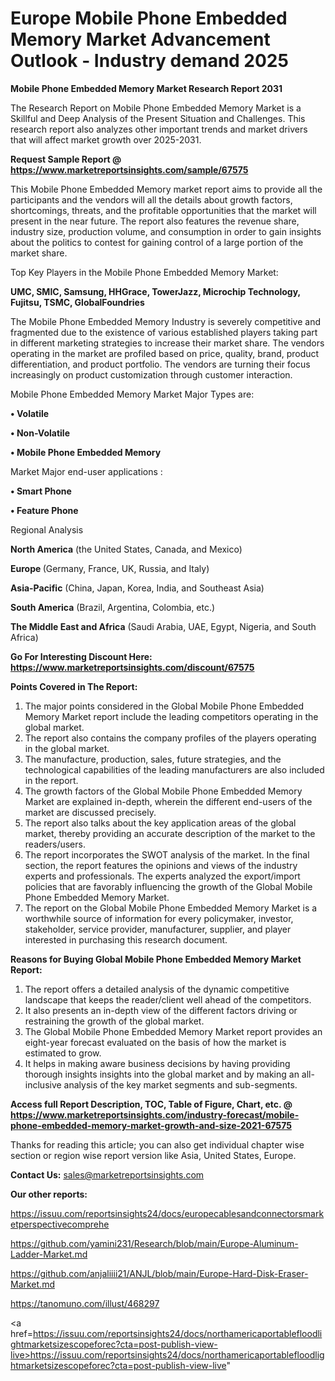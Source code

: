 # Europe Mobile Phone Embedded Memory Market Advancement Outlook - Industry demand 2025

<strong>Mobile Phone Embedded Memory Market Research Report 2031</strong>

The Research Report on Mobile Phone Embedded Memory Market is a Skillful and Deep Analysis of the Present Situation and Challenges. This research report also analyzes other important trends and market drivers that will affect market growth over 2025-2031.

<strong>Request Sample Report @ <a href=https://www.marketreportsinsights.com/sample/67575>https://www.marketreportsinsights.com/sample/67575</a></strong>

This Mobile Phone Embedded Memory market report aims to provide all the participants and the vendors will all the details about growth factors, shortcomings, threats, and the profitable opportunities that the market will present in the near future. The report also features the revenue share, industry size, production volume, and consumption in order to gain insights about the politics to contest for gaining control of a large portion of the market share.

Top Key Players in the Mobile Phone Embedded Memory Market:

<strong>UMC, SMIC, Samsung, HHGrace, TowerJazz, Microchip Technology, Fujitsu, TSMC, GlobalFoundries</strong>

The Mobile Phone Embedded Memory Industry is severely competitive and fragmented due to the existence of various established players taking part in different marketing strategies to increase their market share. The vendors operating in the market are profiled based on price, quality, brand, product differentiation, and product portfolio. The vendors are turning their focus increasingly on product customization through customer interaction.

Mobile Phone Embedded Memory Market Major Types are:

<strong>• Volatile

• Non-Volatile

• Mobile Phone Embedded Memory</strong>

Market Major end-user applications :

<strong>• Smart Phone

• Feature Phone</strong>

Regional Analysis

</u><strong><b>North America</b></strong> (the United States, Canada, and Mexico)

<strong><b>Europe </b></strong>(Germany, France, UK, Russia, and Italy)

<strong><b>Asia-Pacific</b></strong> (China, Japan, Korea, India, and Southeast Asia)

<strong><b>South America</b></strong> (Brazil, Argentina, Colombia, etc.)

<strong><b>The Middle East and Africa</b></strong> (Saudi Arabia, UAE, Egypt, Nigeria, and South Africa)

<strong>Go For Interesting Discount Here: <a href=https://www.marketreportsinsights.com/discount/67575>https://www.marketreportsinsights.com/discount/67575</a></strong>

<strong>Points Covered in The Report:</strong>
<ol>
  <li>The major points considered in the Global Mobile Phone Embedded Memory Market report include the leading competitors operating in the global market.</li>
  <li>The report also contains the company profiles of the players operating in the global market.</li>
  <li>The manufacture, production, sales, future strategies, and the technological capabilities of the leading manufacturers are also included in the report.</li>
  <li>The growth factors of the Global Mobile Phone Embedded Memory Market are explained in-depth, wherein the different end-users of the market are discussed precisely.</li>
  <li>The report also talks about the key application areas of the global market, thereby providing an accurate description of the market to the readers/users.</li>
  <li>The report incorporates the SWOT analysis of the market. In the final section, the report features the opinions and views of the industry experts and professionals. The experts analyzed the export/import policies that are favorably influencing the growth of the Global Mobile Phone Embedded Memory Market.</li>
  <li>The report on the Global Mobile Phone Embedded Memory Market is a worthwhile source of information for every policymaker, investor, stakeholder, service provider, manufacturer, supplier, and player interested in purchasing this research document.</li>
</ol>
<strong>Reasons for Buying Global Mobile Phone Embedded Memory Market Report:</strong>

<ol>
  <li>The report offers a detailed analysis of the dynamic competitive landscape that keeps the reader/client well ahead of the competitors.</li>
  <li>It also presents an in-depth view of the different factors driving or restraining the growth of the global market.</li>
  <li>The Global Mobile Phone Embedded Memory Market report provides an eight-year forecast evaluated on the basis of how the market is estimated to grow.</li>
  <li>It helps in making aware business decisions by having providing thorough insights insights into the global market and by making an all-inclusive analysis of the key market segments and sub-segments.</li>
</ol>
<strong>Access full Report Description, TOC, Table of Figure, Chart, etc. @ <a href=https://www.marketreportsinsights.com/industry-forecast/mobile-phone-embedded-memory-market-growth-and-size-2021-67575>https://www.marketreportsinsights.com/industry-forecast/mobile-phone-embedded-memory-market-growth-and-size-2021-67575</a></strong>


Thanks for reading this article; you can also get individual chapter wise section or region wise report version like Asia, United States, Europe.

<strong>Contact Us:</strong>
sales@marketreportsinsights.com

<strong>Our other reports:</strong>

<a href=https://issuu.com/reportsinsights24/docs/europecablesandconnectorsmarketperspectivecomprehe>https://issuu.com/reportsinsights24/docs/europecablesandconnectorsmarketperspectivecomprehe</a>

<a href=https://github.com/yamini231/Research/blob/main/Europe-Aluminum-Ladder-Market.md>https://github.com/yamini231/Research/blob/main/Europe-Aluminum-Ladder-Market.md</a>

<a href=https://github.com/anjaliiii21/ANJL/blob/main/Europe-Hard-Disk-Eraser-Market.md>https://github.com/anjaliiii21/ANJL/blob/main/Europe-Hard-Disk-Eraser-Market.md</a>

<a href=https://tanomuno.com/illust/468297>https://tanomuno.com/illust/468297</a>

<a href=https://issuu.com/reportsinsights24/docs/northamericaportablefloodlightmarketsizescopeforec?cta=post-publish-view-live>https://issuu.com/reportsinsights24/docs/northamericaportablefloodlightmarketsizescopeforec?cta=post-publish-view-live</a>"
